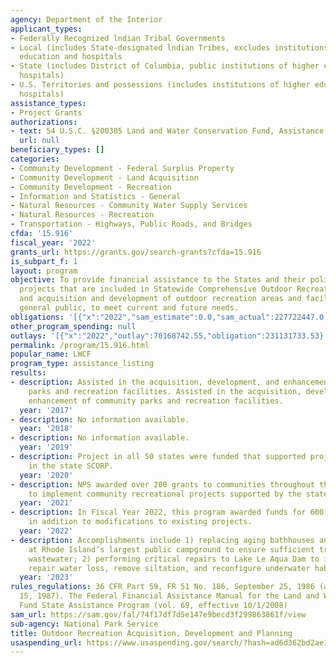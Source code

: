```yaml
---
agency: Department of the Interior
applicant_types:
- Federally Recognized lndian Tribal Governments
- Local (includes State-designated lndian Tribes, excludes institutions of higher
  education and hospitals
- State (includes District of Columbia, public institutions of higher education and
  hospitals)
- U.S. Territories and possessions (includes institutions of higher education and
  hospitals)
assistance_types:
- Project Grants
authorizations:
- text: 54 U.S.C. §200305 Land and Water Conservation Fund, Assistance to States.
  url: null
beneficiary_types: []
categories:
- Community Development - Federal Surplus Property
- Community Development - Land Acquisition
- Community Development - Recreation
- Information and Statistics - General
- Natural Resources - Community Water Supply Services
- Natural Resources - Recreation
- Transportation - Highways, Public Roads, and Bridges
cfda: '15.916'
fiscal_year: '2022'
grants_url: https://grants.gov/search-grants?cfda=15.916
is_subpart_f: 1
layout: program
objective: To provide financial assistance to the States and their political subdivisions
  projects that are included in Statewide Comprehensive Outdoor Recreation Plans (SCORPs)
  and acquisition and development of outdoor recreation areas and facilities for the
  general public, to meet current and future needs.
obligations: '[{"x":"2022","sam_estimate":0.0,"sam_actual":227722447.0,"usa_spending_actual":227722447.19},{"x":"2023","sam_estimate":0.0,"sam_actual":317277604.0,"usa_spending_actual":317277604.48},{"x":"2024","sam_estimate":81873860.0,"sam_actual":0.0,"usa_spending_actual":444259942.95}]'
other_program_spending: null
outlays: '[{"x":"2022","outlay":70168742.55,"obligation":231131733.53},{"x":"2023","outlay":13497090.8,"obligation":322107196.16},{"x":"2024","outlay":2558790.03,"obligation":435915052.49}]'
permalink: /program/15.916.html
popular_name: LWCF
program_type: assistance_listing
results:
- description: Assisted in the acquisition, development, and enhancement of community
    parks and recreation facilities. Assisted in the acquisition, development, and
    enhancement of community parks and recreation facilities.
  year: '2017'
- description: No information available.
  year: '2018'
- description: No information available.
  year: '2019'
- description: Project in all 50 states were funded that supported projects proposed
    in the state SCORP.
  year: '2020'
- description: NPS awarded over 200 grants to communities throughout the United States
    to implement community recreational projects supported by the state SCORPs
  year: '2021'
- description: In Fiscal Year 2022, this program awarded funds for 600 new project
    in addition to modifications to existing projects.
  year: '2022'
- description: Accomplishments include 1) replacing aging bathhouses and septic systems
    at Rhode Island’s largest public campground to ensure sufficient treatment of
    wastewater; 2) performing critical repairs to Lake Le Aqua Dam to isolate and
    repair water loss, remove siltation, and reconfigure underwater habitat islands.
  year: '2023'
rules_regulations: 36 CFR Part 59, FR 51 No. 186, September 25, 1986 (amended June
  15, 1987). The Federal Financial Assistance Manual for the Land and Water Conservation
  Fund State Assistance Program (vol. 69, effective 10/1/2008)
sam_url: https://sam.gov/fal/74f17df7d5e147e9becd3f299863861f/view
sub-agency: National Park Service
title: Outdoor Recreation Acquisition, Development and Planning
usaspending_url: https://www.usaspending.gov/search/?hash=ad6d362bd2ae1fd9ad0a8a36bd972c2c
---
```

